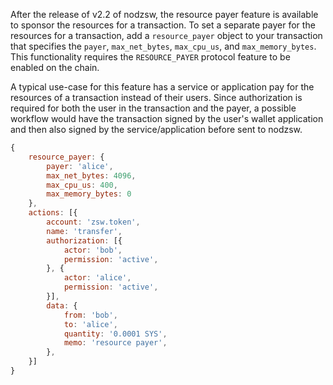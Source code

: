 After the release of v2.2 of nodzsw, the resource payer feature is available to sponsor the resources for a transaction.  To set a separate payer for the resources for a transaction, add a `resource_payer` object to your transaction that specifies the `payer`, `max_net_bytes`, `max_cpu_us`, and `max_memory_bytes`.  This functionality requires the `RESOURCE_PAYER` protocol feature to be enabled on the chain.

A typical use-case for this feature has a service or application pay for the resources of a transaction instead of their users. Since authorization is required for both the user in the transaction and the payer, a possible workflow would have the transaction signed by the user's wallet application and then also signed by the service/application before sent to nodzsw.

```javascript
{
    resource_payer: {
        payer: 'alice',
        max_net_bytes: 4096,
        max_cpu_us: 400,
        max_memory_bytes: 0
    },
    actions: [{
        account: 'zsw.token',
        name: 'transfer',
        authorization: [{
            actor: 'bob',
            permission: 'active',
        }, {
            actor: 'alice',
            permission: 'active',
        }],
        data: {
            from: 'bob',
            to: 'alice',
            quantity: '0.0001 SYS',
            memo: 'resource payer',
        },
    }]
}
```
